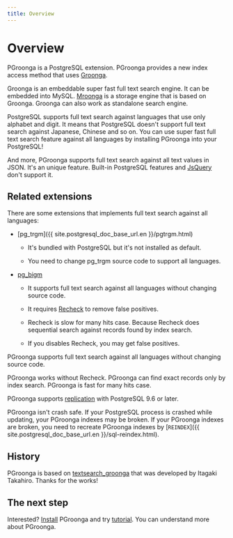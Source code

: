 ```yaml
---
title: Overview
---
```


# Overview

PGroonga is a PostgreSQL extension. PGroonga provides a new index access method that uses [Groonga](http://groonga.org/).

Groonga is an embeddable super fast full text search engine. It can be embedded into MySQL. [Mroonga](http://mroonga.org/) is a storage engine that is based on Groonga. Groonga can also work as standalone search engine. 

PostgreSQL supports full text search against languages that use only alphabet and digit. It means that PostgreSQL doesn't support full text search against Japanese, Chinese and so on. You can use super fast full text search feature against all languages by installing PGroonga into your PostgreSQL!

And more, PGroonga supports full text search against all text values in JSON. It's an unique feature. Built-in PostgreSQL features and [JsQuery](https://github.com/postgrespro/jsquery) don't support it.

## Related extensions

There are some extensions that implements full text search against all languages:

  * [pg\_trgm]({{ site.postgresql_doc_base_url.en }}/pgtrgm.html)

    * It's bundled with PostgreSQL but it's not installed as default.

    * You need to change pg\_trgm source code to support all languages.

  * [pg\_bigm](http://pgbigm.osdn.jp/)

    * It supports full text search against all languages without changing source code.

    * It requires [Recheck](http://pgbigm.osdn.jp/pg_bigm_en-1-1.html#enable_recheck) to remove false positives.

    * Recheck is slow for many hits case. Because Recheck does sequential search against records found by index search.

    * If you disables Recheck, you may get false positives.

PGroonga supports full text search against all languages without changing source code.

PGroonga works without Recheck. PGroonga can find exact records only by index search. PGroonga is fast for many hits case.

PGroonga supports [replication](../reference/replication.html) with PostgreSQL 9.6 or later.

PGroonga isn't crash safe. If your PostgreSQL process is crashed while updating, your PGroonga indexes may be broken. If your PGroonga indexes are broken, you need to recreate PGroonga indexes by [`REINDEX`]({{ site.postgresql_doc_base_url.en }}/sql-reindex.html).

## History

PGroonga is based on [textsearch_groonga](http://textsearch-ja.projects.pgfoundry.org/textsearch_groonga.html) that was developed by Itagaki Takahiro. Thanks for the works!

## The next step

Interested? [Install](../install/) PGroonga and try [tutorial](../tutorial/). You can understand more about PGroonga.
